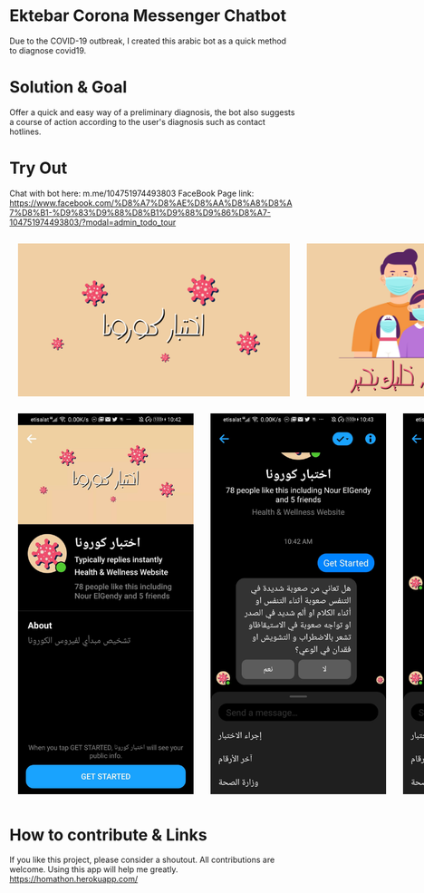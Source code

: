 # Ektebar Corona Messenger Chatbot

Due to the COVID-19 outbreak, I created this arabic bot as a quick method to diagnose covid19.

# Solution & Goal

Offer a quick and easy way of a preliminary diagnosis, the bot also suggests a course of action according to the user's diagnosis such as contact hotlines.

# Try Out

Chat with bot here: m.me/104751974493803
FaceBook Page link: https://www.facebook.com/%D8%A7%D8%AE%D8%AA%D8%A8%D8%A7%D8%B1-%D9%83%D9%88%D8%B1%D9%88%D9%86%D8%A7-104751974493803/?modal=admin_todo_tour


<div style="display:flex; flex-direction:row">
    <img style="margin:15px" width="480" alt="Landing Page" src="./assets/imgA.png">
    <img style="margin:15px" width="480" alt="Landing Page" src="./assets/imgB.png">
</div>
<div style="display:flex; flex-direction:row">
    <img style="margin:15px" width="310" alt="Landing Page" src="./assets/mainPage.jpg">
    <img style="margin:15px" width="310" alt="Landing Page" src="./assets/conv.jpg">
    <img style="margin:15px" width="310" alt="Landing Page" src="./assets/stats.jpg">
</div>

# How to contribute & Links

If you like this project, please consider a shoutout. All contributions are welcome. Using this app will help me greatly.  https://homathon.herokuapp.com/